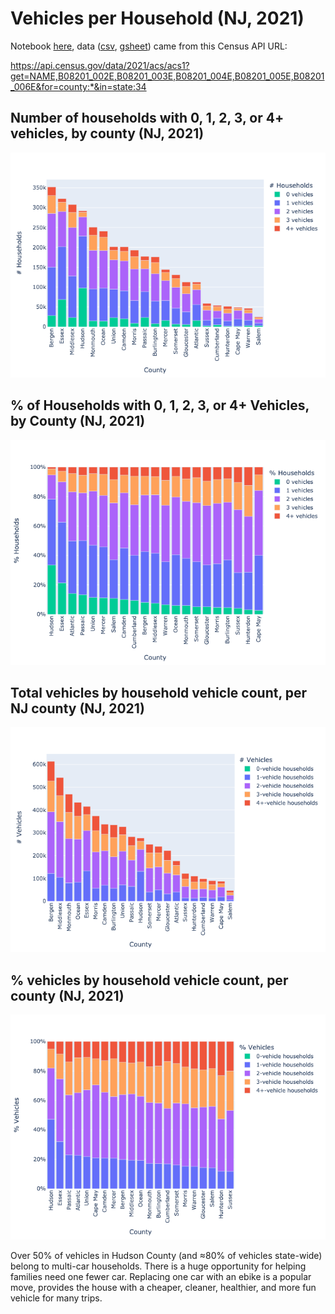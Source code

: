 # Vehicles per Household (NJ, 2021)

Notebook [here](household%20vehicle%20ownership.ipynb), data ([csv](vehicles2021.csv), [gsheet](https://docs.google.com/spreadsheets/d/1edtveamM7U8lIngnlFXNOvhaB_6OfMG-gGoJ3VvSqko/edit)) came from this Census API URL:

https://api.census.gov/data/2021/acs/acs1?get=NAME,B08201_002E,B08201_003E,B08201_004E,B08201_005E,B08201_006E&for=county:*&in=state:34

## Number of households with 0, 1, 2, 3, or 4+ vehicles, by county (NJ, 2021) <a id="hvc"></a>
![](households_by_vehicle_count.png)

## % of Households with 0, 1, 2, 3, or 4+ Vehicles, by County (NJ, 2021) <a id="hvcp"></a>
![](households_by_vehicle_count_pcts.png)

## Total vehicles by household vehicle count, per NJ county (NJ, 2021) <a id="vhc"></a>
![](vehicles_by_household_count.png)

## % vehicles by household vehicle count, per county (NJ, 2021) <a id="vhcp"></a>
![](vehicles_by_household_count_pcts.png)

Over 50% of vehicles in Hudson County (and ≈80% of vehicles state-wide) belong to multi-car households. There is a huge opportunity for helping families need one fewer car. Replacing one car with an ebike is a popular move, provides the house with a cheaper, cleaner, healthier, and more fun vehicle for many trips.
